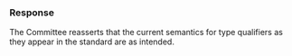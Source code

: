 ### Response

The Committee reasserts that the current semantics for type qualifiers as they
appear in the standard are as intended.
